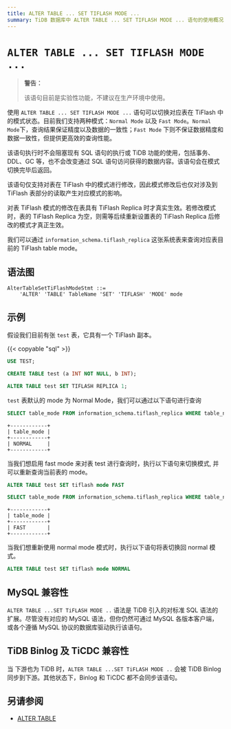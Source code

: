 ```yaml
---
title: ALTER TABLE ... SET TIFLASH MODE ...
summary: TiDB 数据库中 ALTER TABLE ... SET TIFLASH MODE ... 语句的使用概况。
---
```


# `ALTER TABLE ... SET TIFLASH MODE ...`

> **警告：**
>
> 该语句目前是实验性功能，不建议在生产环境中使用。

使用 `ALTER TABLE ... SET TIFLASH MODE ...` 语句可以切换对应表在 TiFlash 中的模式状态。目前我们支持两种模式：`Normal Mode` 以及 `Fast Mode`。`Normal Mode`下，查询结果保证精度以及数据的一致性；`Fast Mode` 下则不保证数据精度和数据一致性，但提供更高效的查询性能。

该语句执行时不会阻塞现有 SQL 语句的执行或 TiDB 功能的使用，包括事务、DDL、GC 等，也不会改变通过 SQL 语句访问获得的数据内容。该语句会在模式切换完毕后返回。

该语句仅支持对表在 TiFlash 中的模式进行修改，因此模式修改后也仅对涉及到 TiFlash 表部分的读取产生对应模式的影响。

对表 TiFlash 模式的修改在表具有 TiFlash Replica 时才真实生效。若修改模式时，表的 TiFlash Replica 为空，则需等后续重新设置表的 TiFlash Replica 后修改的模式才真正生效。

我们可以通过 `information_schema.tiflash_replica` 这张系统表来查询对应表目前的 TiFlash table mode。

## 语法图

```ebnf+diagram
AlterTableSetTiFlashModeStmt ::=
    'ALTER' 'TABLE' TableName 'SET' 'TIFLASH' 'MODE' mode
```

## 示例

假设我们目前有张 `test` 表，它具有一个 TiFlash 副本。

{{< copyable "sql" >}}

```sql
USE TEST;

CREATE TABLE test (a INT NOT NULL, b INT);

ALTER TABLE test SET TIFLASH REPLICA 1;
```

`test` 表默认的 mode 为 Normal Mode，我们可以通过以下语句进行查询

```sql
SELECT table_mode FROM information_schema.tiflash_replica WHERE table_name = 'test' AND table_schema = 'test'
```

```
+------------+
| table_mode |
+------------+
| NORMAL     |
+------------+
```

当我们想启用 fast mode 来对表 test 进行查询时，执行以下语句来切换模式, 并可以重新查询当前表的 mode。

```sql
ALTER TABLE test SET tiflash mode FAST

SELECT table_mode FROM information_schema.tiflash_replica WHERE table_name = 'test' AND table_schema = 'test'
```

```
+------------+
| table_mode |
+------------+
| FAST       |
+------------+
```

当我们想重新使用 normal mode 模式时，执行以下语句将表切换回 normal 模式。

```sql
ALTER TABLE test SET tiflash mode NORMAL
```

## MySQL 兼容性

`ALTER TABLE ...SET TiFLASH MODE ..`  语法是 TiDB 引入的对标准 SQL 语法的扩展。尽管没有对应的 MySQL 语法，但你仍然可通过 MySQL 各版本客户端，或各个遵循 MySQL 协议的数据库驱动执行该语句。

## TiDB Binlog 及 TiCDC 兼容性

当 下游也为 TiDB 时，`ALTER TABLE ...SET TiFLASH MODE ..` 会被 TiDB Binlog 同步到下游。其他状态下，Binlog 和 TiCDC 都不会同步该语句。

## 另请参阅

- [ALTER TABLE](/sql-statements/sql-statement-alter-table.md)